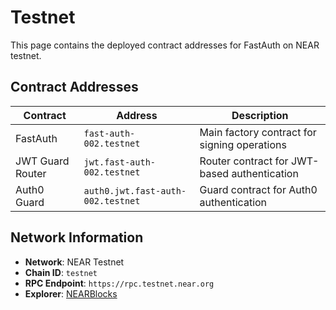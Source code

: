 # Testnet

This page contains the deployed contract addresses for FastAuth on NEAR testnet.

## Contract Addresses

| Contract | Address | Description |
|----------|---------|-------------|
| FastAuth | `fast-auth-002.testnet` | Main factory contract for signing operations |
| JWT Guard Router | `jwt.fast-auth-002.testnet` | Router contract for JWT-based authentication |
| Auth0 Guard | `auth0.jwt.fast-auth-002.testnet` | Guard contract for Auth0 authentication |

## Network Information

- **Network**: NEAR Testnet
- **Chain ID**: `testnet`
- **RPC Endpoint**: `https://rpc.testnet.near.org`
- **Explorer**: [NEARBlocks](https://testnet.nearblocks.io/)